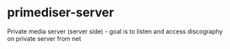 primediser-server
=================

Private media server (server side) - goal is to listen and access discography on private server from net 
